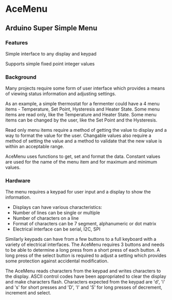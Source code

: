 # AceMenu
## Arduino Super Simple Menu
### Features
Simple interface to any display and keypad

Supports simple fixed point integer values

### Background
Many projects require some form of user interface which provides a means of viewing status information and adjusting settings.

As an example, a simple thermostat for a fermenter could have a 4 menu items - Temperature, Set Point, Hysteresis and Heater State.
Some menu items are read only, like the Temperature and Heater State.
Some menu items can be changed by the user, like the Set Point and the Hysteresis.

Read only menu items require a method of getting the value to display and a way to format the value for the user.
Changable values also require a method of setting the value and a method to validate that the new value is within an acceptable range.

AceMenu uses functions to get, set and format the data. Constant values are used for the name of the menu item and for maximum and minimum values.

### Hardware
The menu requires a keypad for user input and a display to show the information.

* Displays can have various characteristics:
* Number of lines can be single or multiple
* Number of characters on a line
* Format of characters can be 7 segment, alphanumeric or dot matrix
* Electrical interface can be serial, I2C, SPI

Similarly keypads can have from a few buttons to a full keyboard with a variety of electrical interfaces. The AceMenu requires 3 buttons and needs to be able to determine a long press from a short press of each button. A long press of the select button is required to adjust a setting which provides some protection against accidental modification.

The AceMenu reads characters from the keypad and writes characters to the display. ASCII control codes have been appropriated to clear the display and make characters flash. Characters expected from the keypad are 'd', 'i' and 's' for short presses and 'D', 'I' and 'S' for long presses of decrement, increment and select.
